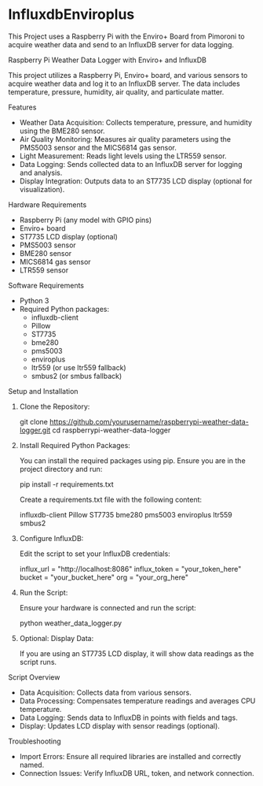 # InfluxdbEnviroplus
This Project uses a Raspberry Pi with the Enviro+ Board from Pimoroni to acquire weather data and send to an InfluxDB server for data logging.

Raspberry Pi Weather Data Logger with Enviro+ and InfluxDB

This project utilizes a Raspberry Pi, Enviro+ board, and various sensors to acquire weather data and log it to an InfluxDB server. The data includes temperature, pressure, humidity, air quality, and particulate matter.

Features

- Weather Data Acquisition: Collects temperature, pressure, and humidity using the BME280 sensor.
- Air Quality Monitoring: Measures air quality parameters using the PMS5003 sensor and the MICS6814 gas sensor.
- Light Measurement: Reads light levels using the LTR559 sensor.
- Data Logging: Sends collected data to an InfluxDB server for logging and analysis.
- Display Integration: Outputs data to an ST7735 LCD display (optional for visualization).

Hardware Requirements

- Raspberry Pi (any model with GPIO pins)
- Enviro+ board
- ST7735 LCD display (optional)
- PMS5003 sensor
- BME280 sensor
- MICS6814 gas sensor
- LTR559 sensor

Software Requirements

- Python 3
- Required Python packages:
  - influxdb-client
  - Pillow
  - ST7735
  - bme280
  - pms5003
  - enviroplus
  - ltr559 (or use ltr559 fallback)
  - smbus2 (or smbus fallback)

Setup and Installation

1. Clone the Repository:

   git clone https://github.com/yourusername/raspberrypi-weather-data-logger.git
   cd raspberrypi-weather-data-logger

2. Install Required Python Packages:

   You can install the required packages using pip. Ensure you are in the project directory and run:

   pip install -r requirements.txt

   Create a requirements.txt file with the following content:

   influxdb-client
   Pillow
   ST7735
   bme280
   pms5003
   enviroplus
   ltr559
   smbus2

3. Configure InfluxDB:

   Edit the script to set your InfluxDB credentials:

   influx_url = "http://localhost:8086"
   influx_token = "your_token_here"
   bucket = "your_bucket_here"
   org = "your_org_here"

4. Run the Script:

   Ensure your hardware is connected and run the script:

   python weather_data_logger.py

5. Optional: Display Data:

   If you are using an ST7735 LCD display, it will show data readings as the script runs.

Script Overview

- Data Acquisition: Collects data from various sensors.
- Data Processing: Compensates temperature readings and averages CPU temperature.
- Data Logging: Sends data to InfluxDB in points with fields and tags.
- Display: Updates LCD display with sensor readings (optional).

Troubleshooting

- Import Errors: Ensure all required libraries are installed and correctly named.
- Connection Issues: Verify InfluxDB URL, token, and network connection.
